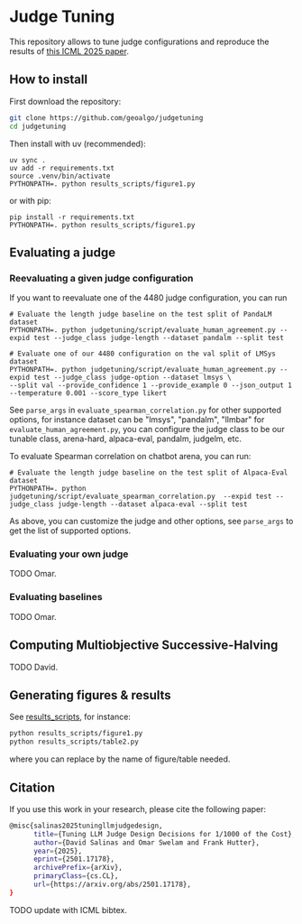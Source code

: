 # Judge Tuning

This repository allows to tune judge configurations and reproduce the results of [this ICML 2025 paper](https://arxiv.org/abs/2501.17178).

## How to install

First download the repository:
```bash
git clone https://github.com/geoalgo/judgetuning
cd judgetuning
```

Then install with uv (recommended):
```
uv sync .
uv add -r requirements.txt
source .venv/bin/activate
PYTHONPATH=. python results_scripts/figure1.py 
```

or with pip:
```
pip install -r requirements.txt
PYTHONPATH=. python results_scripts/figure1.py 
```


## Evaluating a judge

### Reevaluating a given judge configuration

If you want to reevaluate one of the 4480 judge configuration, you can run

```
# Evaluate the length judge baseline on the test split of PandaLM dataset
PYTHONPATH=. python judgetuning/script/evaluate_human_agreement.py --expid test --judge_class judge-length --dataset pandalm --split test

# Evaluate one of our 4480 configuration on the val split of LMSys dataset
PYTHONPATH=. python judgetuning/script/evaluate_human_agreement.py --expid test --judge_class judge-option --dataset lmsys \
--split val --provide_confidence 1 --provide_example 0 --json_output 1 --temperature 0.001 --score_type likert 
```

See `parse_args` in `evaluate_spearman_correlation.py` for 
other supported options, for instance dataset can be "lmsys", "pandalm", "llmbar" for `evaluate_human_agreement.py`, 
you can configure the judge class to be our tunable class, arena-hard, alpaca-eval, pandalm, judgelm, etc.

To evaluate Spearman correlation on chatbot arena, you can run:

```
# Evaluate the length judge baseline on the test split of Alpaca-Eval dataset
PYTHONPATH=. python judgetuning/script/evaluate_spearman_correlation.py  --expid test --judge_class judge-length --dataset alpaca-eval --split test 
```
As above, you can customize the judge and other options, see `parse_args` to get the list of supported options.


### Evaluating your own judge

TODO Omar.

### Evaluating baselines

TODO Omar.

## Computing Multiobjective Successive-Halving

TODO David.

## Generating figures & results

See [results_scripts](results_scripts/), for instance:
```bash
python results_scripts/figure1.py
python results_scripts/table2.py
```

where you can replace by the name of figure/table needed.


## Citation

If you use this work in your research, please cite the following paper:

```bash
@misc{salinas2025tuningllmjudgedesign,
      title={Tuning LLM Judge Design Decisions for 1/1000 of the Cost}, 
      author={David Salinas and Omar Swelam and Frank Hutter},
      year={2025},
      eprint={2501.17178},
      archivePrefix={arXiv},
      primaryClass={cs.CL},
      url={https://arxiv.org/abs/2501.17178}, 
}
```

TODO update with ICML bibtex.
